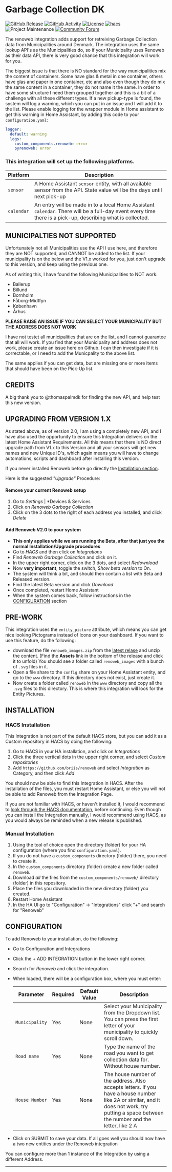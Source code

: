 # Garbage Collection DK

[![GitHub Release][releases-shield]][releases]
[![GitHub Activity][commits-shield]][commits]
[![License][license-shield]](LICENSE)
[![hacs][hacsbadge]][hacs]
![Project Maintenance][maintenance-shield]
[![Community Forum][forum-shield]][forum]


The renoweb integration adds support for retreiving Garbage Collection data from Municipalities around Denmark. The integration uses the same lookup API's as the Municipalities do, so if your Municipality uses Renoweb as their data API, there is very good chance that this integration will work for you.

The biggest issue is that there is NO standard for the way municipalities mix the content of containers. Some have glas & metal in one container, others have glas and paper in one container, etc and also even though they do mix the same content in a container, they do not name it the same. In order to have some structure I need them grouped together and this is a bit of a challenge with all these different types. If a new pickup-type is found, the system will log a warning, which you can put in an issue and I will add it to the list. Please enable logging for the wrapper module in Home assistant to get this warning in Home Assistant, by adding this code to your `configuration.yaml`:

```yaml
logger:
  default: warning
  logs:
    custom_components.renoweb: error
    pyrenoweb: error
```

### This integration will set up the following platforms.

Platform | Description
-- | --
`sensor` | A Home Assistant `sensor` entity, with all available sensor from the API. State value will be the days until next pick-up
`calendar` | An entry will be made in to a local Home Assistant `calendar`. There will be a full-day event every time there is a pick-up, describing what is collected.


## MUNICIPALTIES NOT SUPPORTED
Unfortunately not all Municipalities use the API I use here, and therefore they are NOT supported, and CANNOT be added to the list.
If your municipality is on the below and the V1.x worked for you, just don't upgrade to this version, and keep using the previous one.

As of writing this, I have found the following Municipalities to NOT work:

* Ballerup
* Billund
* Bornholm
* Fåborg-Midtfyn
* København
* Århus

**PLEASE RAISE AN ISSUE IF YOU CAN SELECT YOUR MUNICIPALITY BUT THE ADDRESS DOES NOT WORK**

I have not testet all municipalities that are on the list, and I cannot guarantee that all will work. If you find that your Municipality and address does not work, please create an issue here on Github. I can then investigate if it is correctable, or I need to add the Municpality to the above list.

The same applies if you can get data, but are missing one or more items that should have been on the Pick-Up list.

## CREDITS

A big thank you to @thomaspalmdk for finding the new API, and help test this new version.

## UPGRADING FROM VERSION 1.X

As stated above, as of version 2.0, I am using a completely new API, and I have also used the opportunity to ensure this Integration delivers on the latest Home Assistant Requirements. All this means that there is NO direct upgrade path from V1.x to this Version and all your sensors will get new names and new Unique ID's, which again means you will have to change automations, scripts and dashboard after installing this version.

If you never installed Renoweb before go directly the [Installation section](#INSTALLATION).

Here is the suggested *"Upgrade"* Procedure:

#### Remove your current Renoweb setup
1. Go to *Settings* | *Devices & Services
2. Click on *Renoweb Garbage Collection*
3. Click on the 3 dots to the right of each address you installed, and click *Delete*


#### Add Renoweb V2.0 to your system
* **This only applies while we are running the Beta, after that just you the normal Installation/Upgrade procedures**
* Go to *HACS* and then click on *Integrations*
* Find *Renoweb Garbage Collection* and click on it.
* In the upper right corner, click on the 3 dots, and select *Redownload*
* Now **very important**, toggle the switch, *Show beta version* to On.
* The system will think a bit, and should then contain a list with Beta and Released version.
* Find the latest Beta version and click *Download*
* Once completed, restart Home Assistant
* When the system comes back, follow instructions in the [CONFIGURATION](#CONFIGURATION) section


## PRE-WORK

This integration uses the `entity_picture` attribute, which means you can get nice looking Pictograms instead of Icons on your dashboard. If you want to use this feature, do the following:
* download the file `renoweb_images.zip` from the [latest relase](https://github.com/briis/renoweb/releases) and unzip the content. (Find the **Assets** link in the bottom of the release and click it to unfold) You should see a folder called `renoweb_images` with a bunch of `.svg` files in it.
* Open a file share to the `config` share on your Home Assistant entity, and go to the `www` directory. If this directory does not exist, just create it.
* Now create a folder called `renoweb` in the `www` directory and copy all the `.svg` files to this directory. This is where this integration will look for the Entity Pictures.

## INSTALLATION

### HACS Installation

This Integration is not part of the default HACS store, but you can add it as a Custom repository in HACS by doing the following:

1. Go to HACS in your HA installation, and click on *Integrations*
2. Click the three vertical dots in the upper right corner, and select *Custom repositories*
3. Add `https://github.com/briis/renoweb` and select *Integration* as Category, and then click *Add*

You should now be able to find this Integration in HACS. After the installation of the files, you must restart Home Assistant, or else you will not be able to add Renoweb from the Integration Page.

If you are not familiar with HACS, or haven't installed it, I would recommend to [look through the HACS documentation](https://hacs.xyz/), before continuing. Even though you can install the Integration manually, I would recommend using HACS, as you would always be reminded when a new release is published.

### Manual Installation

1. Using the tool of choice open the directory (folder) for your HA configuration (where you find `configuration.yaml`).
2. If you do not have a `custom_components` directory (folder) there, you need to create it.
3. In the `custom_components` directory (folder) create a new folder called `renoweb`.
4. Download _all_ the files from the `custom_components/renoweb/` directory (folder) in this repository.
5. Place the files you downloaded in the new directory (folder) you created.
6. Restart Home Assistant
7. In the HA UI go to "Configuration" -> "Integrations" click "+" and search for "Renoweb"

## CONFIGURATION

To add Renoweb to your installation, do the following:

- Go to Configuration and Integrations
- Click the + ADD INTEGRATION button in the lower right corner.
- Search for *Renoweb* and click the integration.
- When loaded, there will be a configuration box, where you must enter:

  | Parameter | Required | Default Value | Description |
  | --------- | -------- | ------------- | ----------- |
  | `Municipality` | Yes | None | Select your Municipality from the Dropdown list. You can press the first letter of your municipality to quickly scroll down. |
  | `Road name` | Yes | None | Type the name of the road you want to get collection data for. Without house number. |
  | `House Number` | Yes | None | The house number of the address. Also accepts letters. If you have a house number like 2A or similar, and it does not work, try putting a space between the number and the letter, like 2 A |

- Click on SUBMIT to save your data. If all goes well you should now have a two new entities under the Renoweb integration


You can configure more than 1 instance of the Integration by using a different Address.




***

[commits-shield]: https://img.shields.io/github/commit-activity/y/briis/renoweb.svg?style=flat-square
[commits]: https://github.com/briis/renoweb/commits/main
[hacs]: https://github.com/hacs/integration
[hacsbadge]: https://img.shields.io/badge/HACS-Custom-orange.svg?style=flat-square
[forum-shield]: https://img.shields.io/badge/community-forum-brightgreen.svg?style=flat-square
[forum]: https://community.home-assistant.io/
[license-shield]: https://img.shields.io/github/license/briis/renoweb.svg?style=flat-square
[maintenance-shield]: https://img.shields.io/badge/maintainer-Bjarne%20Riis%20%40briis-blue.svg?style=flat-square
[releases-shield]: https://img.shields.io/github/release/briis/renoweb.svg?include_prereleases&style=flat-square&style=flat-square
[releases]: https://github.com/briis/renoweb/releases